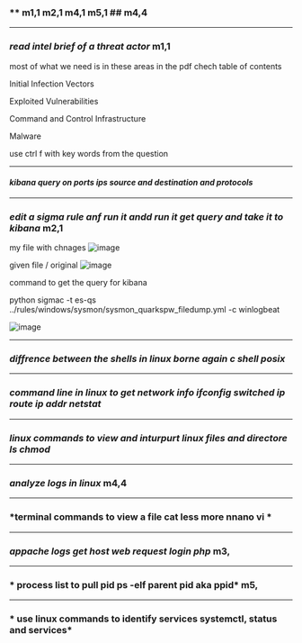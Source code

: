 ### ** m1,1 m2,1 m4,1 m5,1 ## m4,4 ## 
--------------------------------------------------------------
### *read intel brief of a threat actor* m1,1

most of what we need is in these areas in the pdf chech table of contents

Initial Infection Vectors 

Exploited Vulnerabilities 

Command and Control Infrastructure 

Malware 

use ctrl f with key words from the question

---------------------------------------------------------------------
#### *kibana query on ports ips source and destination and protocols* 





------------------------------------------------------------------------------
### *edit a sigma rule anf run it andd run it get query and take it to kibana* m2,1

my file with chnages
![image](https://github.com/user-attachments/assets/a89dd067-d405-4b38-a2ab-8bf522315434)

given file / original
![image](https://github.com/user-attachments/assets/1c21165b-ca7e-46c5-a66f-d4aeb4952bae)

command to get the query for kibana

python sigmac -t es-qs ../rules/windows/sysmon/sysmon_quarkspw_filedump.yml -c winlogbeat

![image](https://github.com/user-attachments/assets/8080784b-4fe1-4359-849e-c38e073383e0)



--------------------------------------------------------------------------
### *diffrence between the shells in linux borne again c shell posix* 





-------------------------------------------------------------------------
### *command line in linux to get network info ifconfig switched ip route ip addr netstat* 





-------------------------------------------------------------------------
### *linux commands to view and inturpurt linux files and directore ls chmod* ##





-------------------------------------------------------------------------
### *analyze logs in linux* m4,4






-------------------------------------------------------------------------
### *terminal commands to view a file cat less more nnano vi * ##






-------------------------------------------------------------------------
### *appache logs get host web request login php* m3,








-------------------------------------------------------------------------
### * process list to pull pid ps -elf parent pid aka ppid* m5,








-------------------------------------------------------------------------
### * use linux commands to identify services systemctl, status and services*






























